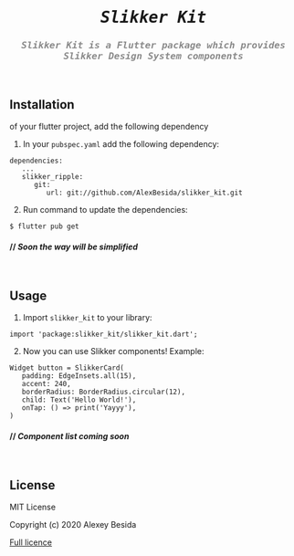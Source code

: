 <center>
   <h1 style="font-family: monospace;"><b><i>Slikker Kit</i></b></h1>
   <h3 style="opacity: 0.5; font-family: monospace;"><b><i>Slikker Kit is a Flutter package which provides Slikker Design System components</i></b></h2>
   <br>
</center>

## **Installation**

of your flutter project, add the following dependency
1. In your `pubspec.yaml` add the following dependency:
```
dependencies:
   ...
   slikker_ripple: 
      git:
         url: git://github.com/AlexBesida/slikker_kit.git
```
2. Run command to update the dependencies:
```
$ flutter pub get
```
#### // *Soon the way will be simplified*

<br>

## Usage

1. Import `slikker_kit` to your library:
```
import 'package:slikker_kit/slikker_kit.dart';
```
2. Now you can use Slikker components! Example:

```
Widget button = SlikkerCard(
   padding: EdgeInsets.all(15),
   accent: 240,
   borderRadius: BorderRadius.circular(12),
   child: Text('Hello World!'),
   onTap: () => print('Yayyy'),
)
```
#### // *Component list coming soon*

<br>

## License
MIT License

Copyright (c) 2020 Alexey Besida

[Full licence](LICENSE)